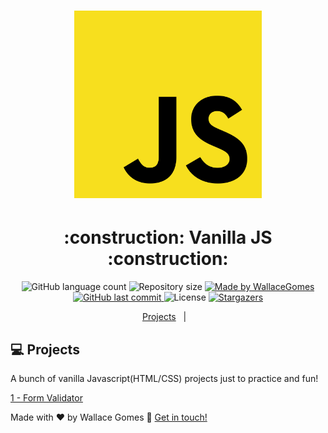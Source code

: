 <!-- Gera uma imagem no centro do readme, dê preferência para usar SVG  -->
<h1 align="center">
    <img alt="logoJS" title="#logoJS" src=".github/js_logo.svg" width="300px"/>
</h1>

<h1 align="center"> 
	:construction: Vanilla JS :construction:
</h1>

<p align="center">
  <!-- Mostra um botão que tem uma contagem de quantos tipos diferentes de linguagens são utilizadas nesse repositório -->
  <img alt="GitHub language count" src="https://img.shields.io/github/languages/count/WallaceGomes/vanilla-javascript?color=%2304D361">
  <!-- Tamanho do repositório -->
  <img alt="Repository size" src="https://img.shields.io/github/repo-size/WallaceGomes/vanilla-javascript">
	<!-- Link para o linkedin -->
  <a href="https://www.linkedin.com/in/wallace-cardoso-gomes/">
    <img alt="Made by WallaceGomes" src="https://img.shields.io/badge/made%20by-WallaceGomes-%2304D361">
  </a>
  <!-- Ultimo commit -->
  <a href="https://github.com/WallaceGomes/vanilla-javascript/commits/master">
    <img alt="GitHub last commit" src="https://img.shields.io/github/last-commit/WallaceGomes/vanilla-javascript">
  </a>
  <!-- Licensa -->
  <img alt="License" src="https://img.shields.io/badge/license-MIT-brightgreen">
  <!-- Quantas estrelas o repositório recebeu -->
   <a href="https://github.com/WallaceGomes/vanilla-javascript/stargazers">
    <img alt="Stargazers" src="https://img.shields.io/github/stars/WallaceGomes/vanilla-javascript?style=social">
  </a>
</p>

<p align="center">
  <a href="#-project">Projects</a>&nbsp;&nbsp;&nbsp;|&nbsp;&nbsp;&nbsp;
</p>

## 💻 Projects

A bunch of vanilla Javascript(HTML/CSS) projects just to practice and fun!

[1 - Form Validator](https://github.com/WallaceGomes/vanilla-javascript/tree/master/FormValidador)

Made with ♥ by Wallace Gomes :wave: [Get in touch!](https://www.linkedin.com/in/wallace-cardoso-gomes/)

[nodejs]: https://nodejs.org/
[typescript]: https://www.typescriptlang.org/
[expo]: https://expo.io/
[reactjs]: https://reactjs.org
[rn]: https://facebook.github.io/react-native/
